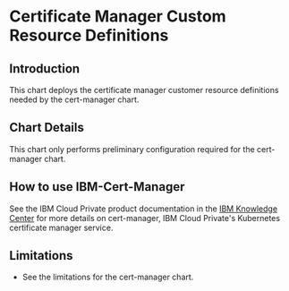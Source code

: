 # Certificate Manager Custom Resource Definitions

## Introduction
This chart deploys the certificate manager customer resource definitions needed by the cert-manager chart.

## Chart Details
This chart only performs preliminary configuration required for the cert-manager chart.

## How to use IBM-Cert-Manager
See the IBM Cloud Private product documentation in the [IBM Knowledge Center](https://www.ibm.com/support/knowledgecenter/) for more details on cert-manager, IBM Cloud Private's Kubernetes certificate manager service.

## Limitations
* See the limitations for the cert-manager chart.

